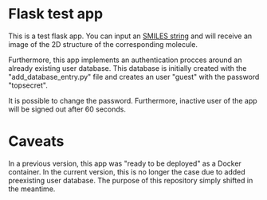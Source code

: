 # Flask test app
This is a test flask app. You can input an [SMILES string](https://en.wikipedia.org/wiki/Simplified_molecular-input_line-entry_system) and will receive an image of the 2D structure of the corresponding molecule.

Furthermore, this app implements an authentication procces around an already existing user database. This database is initially created with the "add_database_entry.py" file and creates an user "guest" with the password "topsecret".

It is possible to change the password. Furthermore, inactive user of the app will be signed out after 60 seconds.

# Caveats
In a previous version, this app was "ready to be deployed" as a Docker container. In the current version, this is no longer the case due to added preexisting user database. The purpose of this repository simply shifted in the meantime.